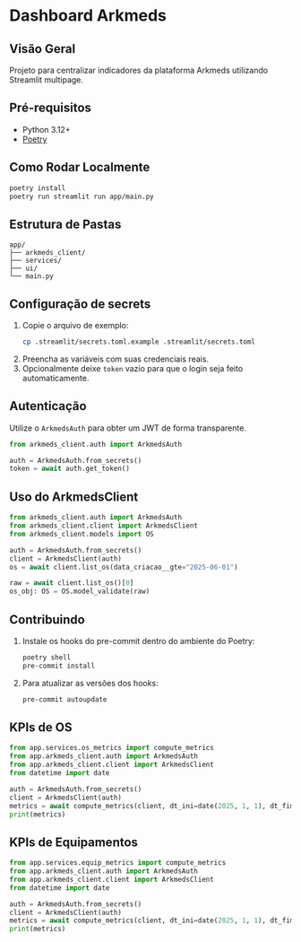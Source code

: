 # Dashboard Arkmeds

## Visão Geral
Projeto para centralizar indicadores da plataforma Arkmeds utilizando Streamlit multipage.

## Pré-requisitos
- Python 3.12+
- [Poetry](https://python-poetry.org/docs/#installation)

## Como Rodar Localmente
```bash
poetry install
poetry run streamlit run app/main.py
```

## Estrutura de Pastas
```
app/
├── arkmeds_client/
├── services/
├── ui/
└── main.py
```

## Configuração de secrets
1. Copie o arquivo de exemplo:
   ```bash
   cp .streamlit/secrets.toml.example .streamlit/secrets.toml
   ```
2. Preencha as variáveis com suas credenciais reais.
3. Opcionalmente deixe `token` vazio para que o login seja feito automaticamente.

## Autenticação
Utilize o `ArkmedsAuth` para obter um JWT de forma transparente.

```python
from arkmeds_client.auth import ArkmedsAuth

auth = ArkmedsAuth.from_secrets()
token = await auth.get_token()
```

## Uso do ArkmedsClient

```python
from arkmeds_client.auth import ArkmedsAuth
from arkmeds_client.client import ArkmedsClient
from arkmeds_client.models import OS

auth = ArkmedsAuth.from_secrets()
client = ArkmedsClient(auth)
os = await client.list_os(data_criacao__gte="2025-06-01")
```

```python
raw = await client.list_os()[0]
os_obj: OS = OS.model_validate(raw)
```

## Contribuindo
1. Instale os hooks do pre-commit dentro do ambiente do Poetry:
   ```bash
   poetry shell
   pre-commit install
   ```
2. Para atualizar as versões dos hooks:
   ```bash
   pre-commit autoupdate
   ```

## KPIs de OS

```python
from app.services.os_metrics import compute_metrics
from app.arkmeds_client.auth import ArkmedsAuth
from app.arkmeds_client.client import ArkmedsClient
from datetime import date

auth = ArkmedsAuth.from_secrets()
client = ArkmedsClient(auth)
metrics = await compute_metrics(client, dt_ini=date(2025, 1, 1), dt_fim=date(2025, 1, 31))
print(metrics)
```

## KPIs de Equipamentos

```python
from app.services.equip_metrics import compute_metrics
from app.arkmeds_client.auth import ArkmedsAuth
from app.arkmeds_client.client import ArkmedsClient
from datetime import date

auth = ArkmedsAuth.from_secrets()
client = ArkmedsClient(auth)
metrics = await compute_metrics(client, dt_ini=date(2025, 1, 1), dt_fim=date(2025, 1, 31))
print(metrics)
```
